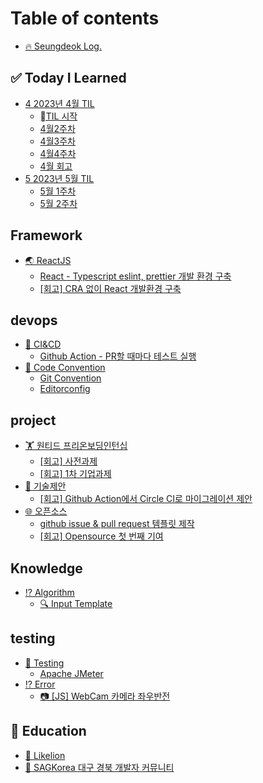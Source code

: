 # Table of contents

* [🔥 Seungdeok Log.](README.md)

## ✅ Today I Learned <a href="#til" id="til"></a>

* [4 2023년 4월 TIL](til/2023-4-til/README.md)
  * [TIL 시작](til/2023-4-til/til.md)
  * [4월2주차](til/2023-4-til/4-2.md)
  * [4월3주차](til/2023-4-til/4-3.md)
  * [4월4주차](til/2023-4-til/4-4.md)
  * [4월 회고](til/2023-4-til/4.md)
* [5 2023년 5월 TIL](til/2023-5-til/README.md)
  * [5월 1주차](til/2023-5-til/5-1.md)
  * [5월 2주차](til/2023-5-til/5-2.md)

## Framework

* [🌏 ReactJS](framework/reactjs/README.md)
  * [React - Typescript eslint, prettier 개발 환경 구축](framework/reactjs/react-typescript-eslint-prettier.md)
  * [\[회고\] CRA 없이 React 개발환경 구축](framework/reactjs/react-without-cra.md)

## devops

* [🧪 CI\&CD](devops/ci-and-cd/README.md)
  * [Github Action - PR할 때마다 테스트 실행](devops/ci-and-cd/github-action-pr.md)
* [💬 Code Convention](devops/code-convention/README.md)
  * [Git Convention](devops/code-convention/git-convention.md)
  * [Editorconfig](devops/code-convention/editorconfig.md)

## project

* [🏋 원티드 프리온보딩인턴십](project/wanted-internship/README.md)
  * [\[회고\] 사전과제](project/wanted-internship/section-task.md)
  * [\[회고\] 1차 기업과제](project/wanted-internship/section-task-1.md)
* [📄 기술제안](project/tech-proposal/README.md)
  * [\[회고\] Github Action에서 Circle CI로 마이그레이션 제안](skill/devops/challenge/github-action-circle-ci.md)
* [🌐 오픈소스](project/opensource/README.md)
  * [github issue & pull request 템플릿 제작](project/opensource/github-issue-and-pull-request.md)
  * [\[회고\] Opensource 첫 번째 기여](project/opensource/first-commit.md)

## Knowledge

* [⁉ Algorithm](knowledge/algorithm/README.md)
  * [🔍 Input Template](knowledge/algorithm/input-template.md)

## testing

* [🧪 Testing](testing/testing/README.md)
  * [Apache JMeter](testing/testing/apache-jmeter.md)
* [⁉ Error](testing/error.md)
  * [📷 \[JS\] WebCam 카메라 좌우반전](skill/reactjs/challenge/web-webcam.md)

## 🌳 Education <a href="#edu" id="edu"></a>

* [🦁 Likelion](edu/likelion.md)
* [👫 SAGKorea 대구 경북 개발자 커뮤니티](edu/sagkorea.md)
